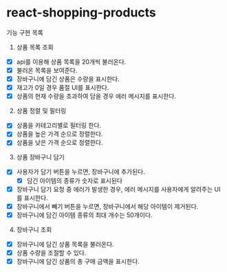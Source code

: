 # react-shopping-products

기능 구현 목록

1. 상품 목록 조회

- [x] api를 이용해 상품 목록을 20개씩 불러온다.
- [x] 불러온 목록을 보여준다.
- [x] 장바구니에 담긴 상품은 수량을 표시한다.
- [x] 재고가 0일 경우 품절 UI를 표시한다.
- [x] 상품의 현재 수량을 초과하여 담을 경우 에러 메시지를 표시한다.

2. 상품 정렬 및 필터링

- [x] 상품을 카테고리별로 필터링 한다.
- [x] 상품을 높은 가격 순으로 정렬한다.
- [x] 상품을 낮은 가격 순으로 정렬한다.

3. 상품 장바구니 담기

- [x] 사용자가 담기 버튼을 누르면, 장바구니에 추가된다.
  - [x] 담긴 아이템의 종류가 숫자로 표시된다
- [x] 장바구니 담기 요청 중 에러가 발생한 경우, 에러 메시지를 사용자에게 알려주는 UI를 표시한다.
- [x] 장바구니에서 빼기 버튼을 누르면, 장바구니에서 해당 아이템이 제거된다.
- [x] 장바구니에 담긴 아이템 종류의 최대 개수는 50개이다.

4. 장바구니 조회

- [x] 장바구니에 담긴 상품 목록을 불러온다.
- [x] 상품 수량을 조절할 수 있다.
- [x] 장바구니에 담긴 상품의 총 구매 금액을 표시한다.
